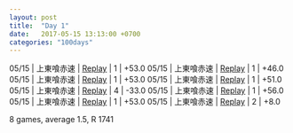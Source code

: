 ```yaml
---
layout: post
title:  "Day 1"
date:   2017-05-15 13:13:00 +0700
categories: "100days"
---
```


05/15 | 上東喰赤速 | <a href="http://tenhou.net/0/?log=2017051515gm-00c1-0000-213dea77&tw=2">Replay</a> | 1 | +53.0
05/15 | 上東喰赤速 | <a href="http://tenhou.net/0/?log=2017051516gm-00c1-0000-9b422faa&tw=3">Replay</a> | 1 | +46.0
05/15 | 上東喰赤速 | <a href="http://tenhou.net/0/?log=2017051516gm-00c1-0000-5bad5476&tw=2">Replay</a> | 1 | +53.0
05/15 | 上東喰赤速 | <a href="http://tenhou.net/0/?log=2017051517gm-00c1-0000-2634f302&tw=2">Replay</a> | 1 | +51.0
05/15 | 上東喰赤速 | <a href="http://tenhou.net/0/?log=2017051518gm-00c1-0000-92f91f63&tw=0">Replay</a> | 4 | -33.0
05/15 | 上東喰赤速 | <a href="http://tenhou.net/0/?log=2017051520gm-00c1-0000-a82b5b63&tw=1">Replay</a> | 1 | +56.0
05/15 | 上東喰赤速 | <a href="http://tenhou.net/0/?log=2017051522gm-00c1-0000-bc643b93&tw=0">Replay</a> | 1 | +53.0
05/15 | 上東喰赤速 | <a href="http://tenhou.net/0/?log=2017051522gm-00c1-0000-5ecf0b65&tw=0">Replay</a> | 2 | +8.0

8 games, average 1.5, R 1741

